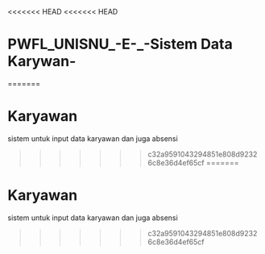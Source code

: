 <<<<<<< HEAD
<<<<<<< HEAD
# PWFL_UNISNU_-E-_-Sistem Data Karywan-
=======
# Karyawan
sistem untuk input data karyawan dan juga absensi
>>>>>>> c32a9591043294851e808d92326c8e36d4ef65cf
=======
# Karyawan
sistem untuk input data karyawan dan juga absensi
>>>>>>> c32a9591043294851e808d92326c8e36d4ef65cf
